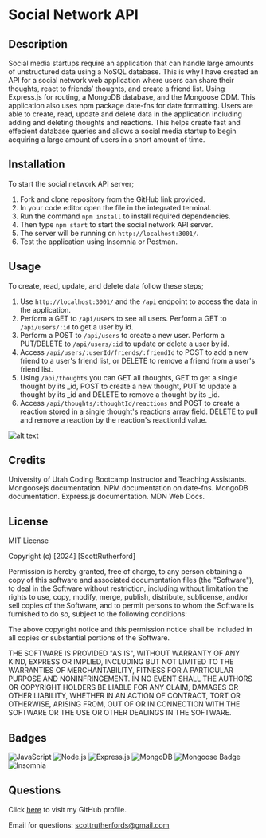 # Social Network API 

## Description

Social media startups require an application that can handle large amounts of unstructured data using a NoSQL database. This is why I have created an API for a social network web application where users can share their thoughts, react to friends’ thoughts, and create a friend list. Using Express.js for routing, a MongoDB database, and the Mongoose ODM. This application also uses npm package date-fns for date formatting. Users are able to create, read, update and delete data in the application including adding and deleting thoughts and reactions. This helps create fast and effecient database queries and allows a social media startup to begin acquiring a large amount of users in a short amount of time.

## Installation

To start the social network API server;

1. Fork and clone repository from the GitHub link provided. 
2. In your code editor open the file in the integrated terminal. 
3. Run the command `npm install` to install required dependencies. 
4. Then type `npm start` to start the social network API server. 
5. The server will be running on `http://localhost:3001/`. 
6. Test the application using Insomnia or Postman. 

## Usage

To create, read, update, and delete data follow these steps; 

1. Use `http://localhost:3001/` and the `/api` endpoint to access the data in the application. 
2. Perform a GET to `/api/users` to see all users. Perform a GET to `/api/users/:id` to get a user by id. 
3. Perform a POST to `/api/users` to create a new user. Perform a PUT/DELETE to `/api/users/:id` to update or delete a user by id. 
4. Access `/api/users/:userId/friends/:friendId` to POST to add a new friend to a user's friend list, or DELETE to remove a friend from a user's friend list. 
5. Using `/api/thoughts` you can GET all thoughts, GET to get a single thought by its _id, POST to create a new thought, PUT to update a thought by its _id and DELETE to remove a thought by its _id. 
6. Access `/api/thoughts/:thoughtId/reactions` and POST to create a reaction stored in a single thought's reactions array field. DELETE to pull and remove a reaction by the reaction's reactionId value. 

![alt text](assets/images/screenshot.png)

## Credits

University of Utah Coding Bootcamp Instructor and Teaching Assistants. Mongoosejs documentation. NPM documentation on date-fns. MongoDB documentation. Express.js documentation. MDN Web Docs. 

## License

MIT License

Copyright (c) [2024] [ScottRutherford]

Permission is hereby granted, free of charge, to any person obtaining a copy
of this software and associated documentation files (the "Software"), to deal
in the Software without restriction, including without limitation the rights
to use, copy, modify, merge, publish, distribute, sublicense, and/or sell
copies of the Software, and to permit persons to whom the Software is
furnished to do so, subject to the following conditions:

The above copyright notice and this permission notice shall be included in all
copies or substantial portions of the Software.

THE SOFTWARE IS PROVIDED "AS IS", WITHOUT WARRANTY OF ANY KIND, EXPRESS OR
IMPLIED, INCLUDING BUT NOT LIMITED TO THE WARRANTIES OF MERCHANTABILITY,
FITNESS FOR A PARTICULAR PURPOSE AND NONINFRINGEMENT. IN NO EVENT SHALL THE
AUTHORS OR COPYRIGHT HOLDERS BE LIABLE FOR ANY CLAIM, DAMAGES OR OTHER
LIABILITY, WHETHER IN AN ACTION OF CONTRACT, TORT OR OTHERWISE, ARISING FROM,
OUT OF OR IN CONNECTION WITH THE SOFTWARE OR THE USE OR OTHER DEALINGS IN THE
SOFTWARE.

## Badges

![JavaScript](https://img.shields.io/badge/JavaScript-F7DF1E?style=for-the-badge&logo=javascript&logoColor=black)
![Node.js](https://img.shields.io/badge/Node.js-43853D?style=for-the-badge&logo=node.js&logoColor=white)
![Express.js](https://img.shields.io/badge/Express.js-404D59?style=for-the-badge)
![MongoDB](https://img.shields.io/badge/MongoDB-%234ea94b.svg?style=for-the-badge&logo=mongodb&logoColor=white)
![Mongoose Badge](https://img.shields.io/badge/Mongoose-800?logo=mongoose&logoColor=fff&style=for-the-badge)
![Insomnia](https://img.shields.io/badge/Insomnia-black?style=for-the-badge&logo=insomnia&logoColor=5849BE)

## Questions

Click [here](https://github.com/ScottGCode) to visit my GitHub profile.

Email for questions: scottrutherfords@gmail.com 
